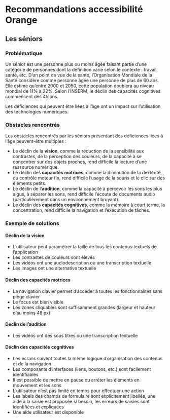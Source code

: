 # Recommandations accessibilité Orange
<h2 class="page-title">Les séniors</h2>

<script>$(document).ready(function () {
    setBreadcrumb([{"label":"Les situations de handicap", "url": "./focus.html"},
        {"label":"Les séniors"}]);
    addSubMenu([
        {"label":"Le handicap cognitif","url":"focus-cognitif.html"},
        {"label":"Les séniors","url":"focus-seniors.html"}
    ]);
});</script>

<span data-menuitem="focus"></span>

### Problématique

Un sénior est une personne plus ou moins âgée faisant partie d’une catégorie de personnes dont la définition varie selon le contexte : travail, santé, etc. D’un point de vue de la santé,  l’Organisation Mondiale de la Santé considère comme personne âgée une personne de plus de 60 ans. Elle estime qu’entre 2000 et 2050, cette population doublera au niveau mondial de 11% à 22%. Selon l’INSERM, le déclin des capacités cognitives commencent dès 45 ans. 

Les déficiences qui peuvent être liées à l’âge ont un impact sur l’utilisation des technologies numériques.

### Obstacles rencontrés

Les obstacles rencontrés par les séniors présentant des déficiences liées à l’âge peuvent-être multiples :
- Le déclin de la **vision**, comme la réduction de la sensibilité aux contrastes, de la perception des couleurs, de la capacité à se concentrer sur des objets proches, rend difficile la lecture d’une ressource numérique.
- Le déclin des **capacités motrices**, comme la diminution de la dextérité, du contrôle moteur fin, rend difficile l’usage de la souris et le clic sur des éléments petits.
- Le déclin de l’**audition**, comme la capacité à percevoir les sons les plus aigus, à séparer les sons, rend difficile l’écoute de documents audio (particulièrement dans un environnement bruyant).
- Le déclin des **capacités cognitives**, comme la mémoire à court terme, la concentration, rend difficile la navigation et l’exécution de tâches.

### Exemple de solutions
#### Déclin de la vision
- L’utilisateur peut paramétrer la taille de tous les contenus textuels de l’application
- Les contrastes de couleurs sont élevés 
- Les vidéos ont une audiodescription ou une transcription textuelle
- Les images ont une alternative textuelle

#### Déclin des capacités motrices
- La navigation clavier permet d’accéder à toutes les fonctionnalités sans piège clavier
- Le focus est bien visible
- Les zones cliquables sont suffisamment grandes (largeur et hauteur d’au moins 48 px)

#### Déclin de l’audition
-	Les vidéos ont des sous titres ou une transcription textuelle

#### Déclin des capacités cognitives
- Les écrans suivent toutes la même logique d’organisation des contenus et de la navigation
- Les composants d’interfaces (liens, boutons, etc.) sont facilement identifiables
- Il est possible de mettre en pause ou arrêter les éléments en mouvement et les sons
- L’utilisateur n’est pas limité en temps pour effectuer une action
- Les labels des champs de formulaire sont explicitement libellés, une aide à la saisie est proposée si besoin, les erreurs de saisies sont identifiées et expliquées
- Une aide utilisateur est disponible

<!--  This file is part of a11y-guidelines | Our vision of mobile & web accessibility guidelines and best practices, with valid/invalid examples.
 Copyright (C) 2016  Orange SA
 See the Creative Commons Legal Code Attribution-ShareAlike 3.0 Unported License for more details (LICENSE file). -->